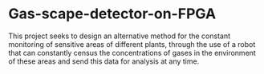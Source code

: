# Gas-scape-detector-on-FPGA
This project seeks to design an alternative method for the constant monitoring of sensitive areas of different plants, through the use of a robot that can constantly census the concentrations of gases in the environment of these areas and send this data for analysis at any time.
